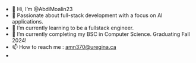 - 👋 Hi, I’m @AbdiMoalin23
- 👀 Passionate about full-stack development with a focus on AI applications.
- 🌱 I’m currently learning to be a fullstack engineer.
- 💞️ I’m currently completing my BSC in Computer Science. Graduating Fall 2024!
- 📫 How to reach me : amn370@uregina.ca
- 

<!---
AbdiMoalin23/AbdiMoalin23 is a ✨ special ✨ repository because its `README.md` (this file) appears on your GitHub profile.
You can click the Preview link to take a look at your changes.
--->
